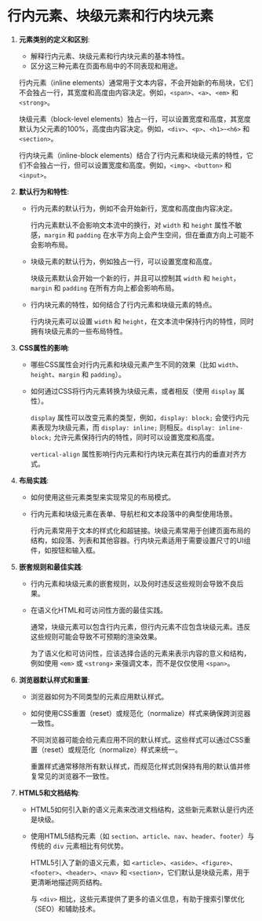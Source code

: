 # 行内元素、块级元素和行内块元素

1. **元素类别的定义和区别**:

   - 解释行内元素、块级元素和行内块元素的基本特性。
   - 区分这三种元素在页面布局中的不同表现和用途。

   行内元素（inline elements）通常用于文本内容，不会开始新的布局块，它们不会独占一行，其宽度和高度由内容决定。例如，`<span>`、`<a>`、`<em>` 和 `<strong>`。

   块级元素（block-level elements）独占一行，可以设置宽度和高度，其宽度默认为父元素的100%，高度由内容决定。例如，`<div>`、`<p>`、`<h1>`-`<h6>` 和 `<section>`。

   行内块元素（inline-block elements）结合了行内元素和块级元素的特性，它们不会独占一行，但可以设置宽度和高度。例如，`<img>`、`<button>` 和 `<input>`。

2. **默认行为和特性**:

   - 行内元素的默认行为，例如不会开始新行，宽度和高度由内容决定。

     行内元素默认不会影响文本流中的换行，对 `width` 和 `height` 属性不敏感，`margin` 和 `padding` 在水平方向上会产生空间，但在垂直方向上可能不会影响布局。

   - 块级元素的默认行为，例如独占一行，可以设置宽度和高度。

     块级元素默认会开始一个新的行，并且可以控制其 `width` 和 `height`，`margin` 和 `padding` 在所有方向上都会影响布局。

   - 行内块元素的特性，如何结合了行内元素和块级元素的特点。

     行内块元素可以设置 `width` 和 `height`，在文本流中保持行内的特性，同时拥有块级元素的一些布局特性。

3. **CSS属性的影响**:

   - 哪些CSS属性会对行内元素和块级元素产生不同的效果（比如 `width`、`height`、`margin` 和 `padding`）。

   - 如何通过CSS将行内元素转换为块级元素，或者相反（使用 `display` 属性）。

     `display` 属性可以改变元素的类型，例如，`display: block;` 会使行内元素表现为块级元素，而 `display: inline;` 则相反。`display: inline-block;` 允许元素保持行内的特性，同时可以设置宽度和高度。

     `vertical-align` 属性影响行内元素和行内块元素在其行内的垂直对齐方式。

4. **布局实践**:

   - 如何使用这些元素类型来实现常见的布局模式。

   - 行内元素和块级元素在表单、导航栏和文本段落中的典型使用场景。

     行内元素常用于文本的样式化和超链接。块级元素常用于创建页面布局的结构，如段落、列表和其他容器。行内块元素适用于需要设置尺寸的UI组件，如按钮和输入框。

5. **嵌套规则和最佳实践**:

   - 行内元素和块级元素的嵌套规则，以及何时违反这些规则会导致不良后果。

   - 在语义化HTML和可访问性方面的最佳实践。

     通常，块级元素可以包含行内元素，但行内元素不应包含块级元素。违反这些规则可能会导致不可预期的渲染效果。

     为了语义化和可访问性，应该选择合适的元素来表示内容的意义和结构，例如使用 `<em>` 或 `<strong>` 来强调文本，而不是仅仅使用 `<span>`。

6. **浏览器默认样式和重置**:

   - 浏览器如何为不同类型的元素应用默认样式。

   - 如何使用CSS重置（reset）或规范化（normalize）样式来确保跨浏览器一致性。

     不同浏览器可能会给元素应用不同的默认样式。这些样式可以通过CSS重置（reset）或规范化（normalize）样式来统一。

     重置样式通常移除所有默认样式，而规范化样式则保持有用的默认值并修复常见的浏览器不一致性。

7. **HTML5和文档结构**:

   - HTML5如何引入新的语义元素来改进文档结构，这些新元素默认是行内还是块级。

   - 使用HTML5结构元素（如 `section`、`article`、`nav`、`header`、`footer`）与传统的 `div` 元素相比有何优势。

     HTML5引入了新的语义元素，如 `<article>`、`<aside>`、`<figure>`、`<footer>`、`<header>`、`<nav>` 和 `<section>`，它们默认是块级元素，用于更清晰地描述网页结构。

     与 `<div>` 相比，这些元素提供了更多的语义信息，有助于搜索引擎优化（SEO）和辅助技术。